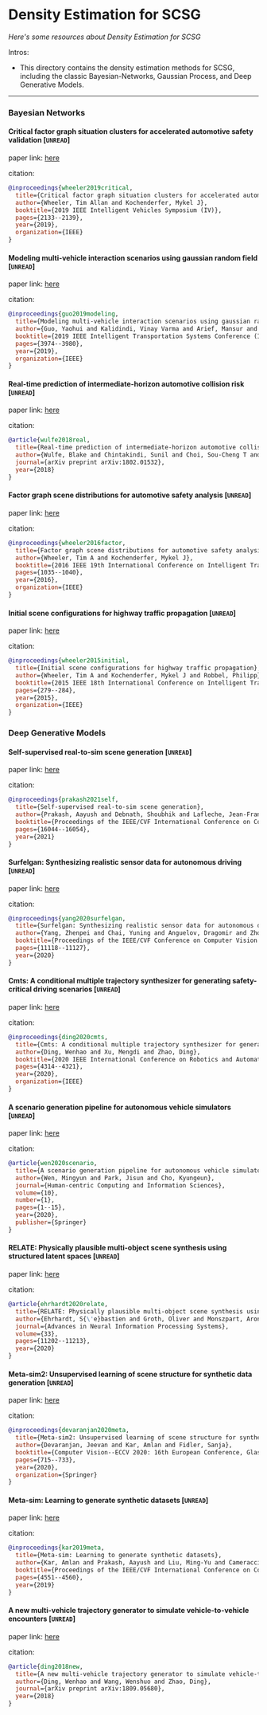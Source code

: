 # Density Estimation for SCSG
*Here's some resources about Density Estimation for SCSG*

Intros:

* This directory contains the density estimation methods for SCSG, including the classic Bayesian-Networks, Gaussian Process, and Deep Generative Models.

---

### Bayesian Networks

#### Critical factor graph situation clusters for accelerated automotive safety validation [`UNREAD`]

paper link: [here](https://ieeexplore.ieee.org/abstract/document/8813845/)

citation: 
```bibtex
@inproceedings{wheeler2019critical,
  title={Critical factor graph situation clusters for accelerated automotive safety validation},
  author={Wheeler, Tim Allan and Kochenderfer, Mykel J},
  booktitle={2019 IEEE Intelligent Vehicles Symposium (IV)},
  pages={2133--2139},
  year={2019},
  organization={IEEE}
}
```

#### Modeling multi-vehicle interaction scenarios using gaussian random field [`UNREAD`]

paper link: [here](https://arxiv.org/pdf/1906.10307)

citation: 
```bibtex
@inproceedings{guo2019modeling,
  title={Modeling multi-vehicle interaction scenarios using gaussian random field},
  author={Guo, Yaohui and Kalidindi, Vinay Varma and Arief, Mansur and Wang, Wenshuo and Zhu, Jiacheng and Peng, Huei and Zhao, Ding},
  booktitle={2019 IEEE Intelligent Transportation Systems Conference (ITSC)},
  pages={3974--3980},
  year={2019},
  organization={IEEE}
}
```

#### Real-time prediction of intermediate-horizon automotive collision risk [`UNREAD`]

paper link: [here](https://arxiv.org/pdf/1802.01532)

citation: 
```bibtex
@article{wulfe2018real,
  title={Real-time prediction of intermediate-horizon automotive collision risk},
  author={Wulfe, Blake and Chintakindi, Sunil and Choi, Sou-Cheng T and Hartong-Redden, Rory and Kodali, Anuradha and Kochenderfer, Mykel J},
  journal={arXiv preprint arXiv:1802.01532},
  year={2018}
}
```
    


#### Factor graph scene distributions for automotive safety analysis [`UNREAD`]

paper link: [here](http://timallanwheeler.com/data/papers/wheeler2016factorgraph.pdf)

citation: 
```bibtex
@inproceedings{wheeler2016factor,
  title={Factor graph scene distributions for automotive safety analysis},
  author={Wheeler, Tim A and Kochenderfer, Mykel J},
  booktitle={2016 IEEE 19th International Conference on Intelligent Transportation Systems (ITSC)},
  pages={1035--1040},
  year={2016},
  organization={IEEE}
}
```

#### Initial scene configurations for highway traffic propagation [`UNREAD`]

paper link: [here](http://timallanwheeler.com/data/papers/wheeler2015initial.pdf)

citation: 
```bibtex
@inproceedings{wheeler2015initial,
  title={Initial scene configurations for highway traffic propagation},
  author={Wheeler, Tim A and Kochenderfer, Mykel J and Robbel, Philipp},
  booktitle={2015 IEEE 18th International Conference on Intelligent Transportation Systems},
  pages={279--284},
  year={2015},
  organization={IEEE}
}
```

### Deep Generative Models

#### Self-supervised real-to-sim scene generation [`UNREAD`]

paper link: [here](http://openaccess.thecvf.com/content/ICCV2021/papers/Prakash_Self-Supervised_Real-to-Sim_Scene_Generation_ICCV_2021_paper.pdf)

citation: 
```bibtex
@inproceedings{prakash2021self,
  title={Self-supervised real-to-sim scene generation},
  author={Prakash, Aayush and Debnath, Shoubhik and Lafleche, Jean-Francois and Cameracci, Eric and Birchfield, Stan and Law, Marc T and others},
  booktitle={Proceedings of the IEEE/CVF International Conference on Computer Vision},
  pages={16044--16054},
  year={2021}
}
```

#### Surfelgan: Synthesizing realistic sensor data for autonomous driving [`UNREAD`]

paper link: [here](http://openaccess.thecvf.com/content_CVPR_2020/papers/Yang_SurfelGAN_Synthesizing_Realistic_Sensor_Data_for_Autonomous_Driving_CVPR_2020_paper.pdf)

citation: 
```bibtex
@inproceedings{yang2020surfelgan,
  title={Surfelgan: Synthesizing realistic sensor data for autonomous driving},
  author={Yang, Zhenpei and Chai, Yuning and Anguelov, Dragomir and Zhou, Yin and Sun, Pei and Erhan, Dumitru and Rafferty, Sean and Kretzschmar, Henrik},
  booktitle={Proceedings of the IEEE/CVF Conference on Computer Vision and Pattern Recognition},
  pages={11118--11127},
  year={2020}
}
```
    
    

#### Cmts: A conditional multiple trajectory synthesizer for generating safety-critical driving scenarios [`UNREAD`]

paper link: [here](https://arxiv.org/pdf/1910.00099)

citation: 
```bibtex
@inproceedings{ding2020cmts,
  title={Cmts: A conditional multiple trajectory synthesizer for generating safety-critical driving scenarios},
  author={Ding, Wenhao and Xu, Mengdi and Zhao, Ding},
  booktitle={2020 IEEE International Conference on Robotics and Automation (ICRA)},
  pages={4314--4321},
  year={2020},
  organization={IEEE}
}
```

#### A scenario generation pipeline for autonomous vehicle simulators [`UNREAD`]

paper link: [here](https://hcis-journal.springeropen.com/articles/10.1186/s13673-020-00231-z)

citation: 
```bibtex
@article{wen2020scenario,
  title={A scenario generation pipeline for autonomous vehicle simulators},
  author={Wen, Mingyun and Park, Jisun and Cho, Kyungeun},
  journal={Human-centric Computing and Information Sciences},
  volume={10},
  number={1},
  pages={1--15},
  year={2020},
  publisher={Springer}
}
```

#### RELATE: Physically plausible multi-object scene synthesis using structured latent spaces [`UNREAD`]

paper link: [here](https://proceedings.neurips.cc/paper/2020/file/806beafe154032a5b818e97b4420ad98-Paper.pdf)

citation: 
```bibtex
@article{ehrhardt2020relate,
  title={RELATE: Physically plausible multi-object scene synthesis using structured latent spaces},
  author={Ehrhardt, S{\'e}bastien and Groth, Oliver and Monszpart, Aron and Engelcke, Martin and Posner, Ingmar and Mitra, Niloy and Vedaldi, Andrea},
  journal={Advances in Neural Information Processing Systems},
  volume={33},
  pages={11202--11213},
  year={2020}
}
```
    
    

#### Meta-sim2: Unsupervised learning of scene structure for synthetic data generation [`UNREAD`]

paper link: [here](https://arxiv.org/pdf/2008.09092)

citation: 
```bibtex
@inproceedings{devaranjan2020meta,
  title={Meta-sim2: Unsupervised learning of scene structure for synthetic data generation},
  author={Devaranjan, Jeevan and Kar, Amlan and Fidler, Sanja},
  booktitle={Computer Vision--ECCV 2020: 16th European Conference, Glasgow, UK, August 23--28, 2020, Proceedings, Part XVII 16},
  pages={715--733},
  year={2020},
  organization={Springer}
}
```
    

#### Meta-sim: Learning to generate synthetic datasets [`UNREAD`]

paper link: [here](http://openaccess.thecvf.com/content_ICCV_2019/papers/Kar_Meta-Sim_Learning_to_Generate_Synthetic_Datasets_ICCV_2019_paper.pdf)

citation: 
```bibtex
@inproceedings{kar2019meta,
  title={Meta-sim: Learning to generate synthetic datasets},
  author={Kar, Amlan and Prakash, Aayush and Liu, Ming-Yu and Cameracci, Eric and Yuan, Justin and Rusiniak, Matt and Acuna, David and Torralba, Antonio and Fidler, Sanja},
  booktitle={Proceedings of the IEEE/CVF International Conference on Computer Vision},
  pages={4551--4560},
  year={2019}
}
```
     


#### A new multi-vehicle trajectory generator to simulate vehicle-to-vehicle encounters [`UNREAD`]

paper link: [here](https://arxiv.org/pdf/1809.05680)

citation: 
```bibtex
@article{ding2018new,
  title={A new multi-vehicle trajectory generator to simulate vehicle-to-vehicle encounters},
  author={Ding, Wenhao and Wang, Wenshuo and Zhao, Ding},
  journal={arXiv preprint arXiv:1809.05680},
  year={2018}
}
```


